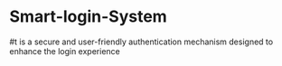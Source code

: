 ﻿# Smart-login-System
 #t is a secure and user-friendly authentication mechanism designed to enhance the login experience
 
